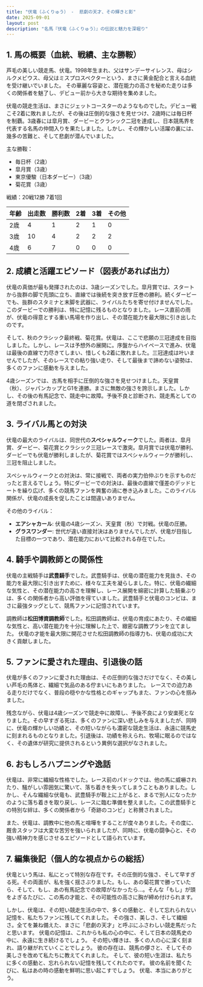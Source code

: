 ```yaml
---
title: "伏竜（ふくりゅう） -  悲劇の天才、その輝きと影"
date: 2025-09-01
layout: post
description: "名馬『伏竜（ふくりゅう）』の伝説と魅力を深堀り"
---
```


## 1. 馬の概要（血統、戦績、主な勝鞍）

芦毛の美しい競走馬、伏竜。1998年生まれ、父はサンデーサイレンス、母はシルクメビウス、母父はミスプロスペクターという、まさに黄金配合と言える血統を受け継いでいました。  その華麗な容姿と、潜在能力の高さを秘めた走りは多くの関係者を魅了し、デビュー前から大きな期待を集めました。

伏竜の競走生活は、まさにジェットコースターのようなものでした。デビュー戦こそ2着に敗れましたが、その後は圧倒的な強さを見せつけ、2歳時には毎日杯を制覇。3歳春には皐月賞、ダービーとクラシック二冠を達成し、日本競馬界を代表する名馬の仲間入りを果たしました。しかし、その輝かしい活躍の裏には、幾多の苦難と、そして悲劇が潜んでいました。

主な勝鞍：

* 毎日杯（2歳）
* 皐月賞（3歳）
* 東京優駿（日本ダービー）（3歳）
* 菊花賞（3歳）


戦績：20戦12勝 7着1回

| 年齢 | 出走数 | 勝利数 | 2着 | 3着 | その他 |
|---|---|---|---|---|---|
| 2歳 | 4 | 1 | 2 | 1 | 0 |
| 3歳 | 10 | 4 | 2 | 2 | 2 |
| 4歳 | 6 | 7 | 0 | 0 | 0 |


## 2. 成績と活躍エピソード（図表があれば出力）

伏竜の真価が最も発揮されたのは、3歳シーズンでした。皐月賞では、スタートから抜群の脚で先頭に立ち、直線では後続を突き放す圧巻の勝利。続くダービーでも、抜群のスタミナと末脚を武器に、ライバルたちを寄せ付けませんでした。このダービーでの勝利は、特に記憶に残るものとなりました。レース直前の雨が、伏竜の得意とする重い馬場を作り出し、その潜在能力を最大限に引き出したのです。

そして、秋のクラシック最終戦、菊花賞。伏竜は、ここで悲願の三冠達成を目指しました。しかし、レースは予想外の展開に。序盤からハイペースで進み、伏竜は最後の直線で力尽きてしまい、惜しくも2着に敗れました。三冠達成は叶いませんでしたが、そのレースでの粘り強い走り、そして最後まで諦めない姿勢は、多くのファンに感動を与えました。

4歳シーズンでは、古馬を相手に圧倒的な強さを見せつけました。天皇賞（秋）、ジャパンカップとG1を連勝。まさに無敵の強さを誇示しました。しかし、その後の有馬記念で、競走中に故障。予後不良と診断され、競走馬としての道を閉ざされました。



## 3. ライバル馬との対決

伏竜の最大のライバルは、同世代の**スペシャルウィーク**でした。両者は、皐月賞、ダービー、菊花賞とクラシック三冠レースで激突。皐月賞では伏竜が勝利、ダービーでも伏竜が勝利しましたが、菊花賞ではスペシャルウィークが勝利し、三冠を阻止しました。

スペシャルウィークとの対決は、常に接戦で、両者の実力伯仲ぶりを示すものだったと言えるでしょう。特にダービーでの対決は、最後の直線で僅差のデッドヒートを繰り広げ、多くの競馬ファンを興奮の渦に巻き込みました。このライバル関係が、伏竜の成長を促したことは間違いありません。

その他のライバル：

* **エアシャカール**: 伏竜の4歳シーズン、天皇賞（秋）で対戦。伏竜の圧勝。
* **グラスワンダー**:  世代が違い直接対決はありませんでしたが、伏竜が目指した目標の一つであり、潜在能力において比較される存在でした。


## 4. 騎手や調教師との関係性

伏竜の主戦騎手は**武豊騎手**でした。武豊騎手は、伏竜の潜在能力を見抜き、その能力を最大限に引き出すために、様々な工夫を凝らしました。特に、伏竜の繊細な気性と、その潜在能力の高さを理解し、レース展開を綿密に計算した騎乗ぶりは、多くの関係者から高い評価を得ていました。武豊騎手と伏竜のコンビは、まさに最強タッグとして、競馬ファンに記憶されています。

調教師は**松田博資調教師**でした。松田調教師は、伏竜の育成にあたり、その繊細な気性と、高い潜在能力を十分に理解した上で、緻密な調教プランを立てました。  伏竜の才能を最大限に開花させた松田調教師の指導力も、伏竜の成功に大きく貢献しました。


## 5. ファンに愛された理由、引退後の話

伏竜が多くのファンに愛された理由は、その圧倒的な強さだけでなく、その美しい芦毛の馬体と、繊細で気品のある佇まいにもありました。  レースでの迫力ある走りだけでなく、普段の穏やかな性格とのギャップもまた、ファンの心を掴みました。

残念ながら、伏竜は4歳シーズンで競走中に故障し、予後不良により安楽死となりました。その早すぎる死は、多くのファンに深い悲しみを与えましたが、同時に、伏竜の輝かしい功績と、その短いながらも濃密な競走生活は、永遠に競馬史に刻まれるものとなりました。引退後は、功績を称えられ、牧場に眠るのではなく、その遺体が研究に提供されるという異例な選択がなされました。


## 6. おもしろハプニングや逸話

伏竜は、非常に繊細な性格でした。レース前のパドックでは、他の馬に威嚇されたり、騒がしい雰囲気に驚いて、落ち着きを失ってしまうこともありました。しかし、そんな繊細な伏竜も、武豊騎手が鞍上に上がると、まるで別人になったかのように落ち着きを取り戻し、レースに臨む準備を整えました。この武豊騎手との特別な絆は、多くの関係者から「奇跡のコンビ」と称賛されました。

また、伏竜は、調教中に他の馬と喧嘩をすることが度々ありました。その度に、厩舎スタッフは大変な苦労を強いられましたが、同時に、伏竜の闘争心と、その強い精神力を感じさせるエピソードとして語られています。


## 7. 編集後記（個人的な視点からの総括）

伏竜という馬は、私にとって特別な存在です。その圧倒的な強さ、そして早すぎる死。その両面が、私を強く揺さぶりました。もし、あの菊花賞で勝っていたら、そして、もし、あの有馬記念での故障がなかったら…。そんな「もし」が頭をよぎるたびに、この馬の才能と、その可能性の高さに胸が締め付けられます。

しかし、伏竜は、その短い競走生活の中で、多くの感動と、そして忘れられない記憶を、私たちファンに残してくれました。  その強さ、美しさ、そして繊細さ。全てを兼ね備えた、まさに「悲劇の天才」と呼ぶにふさわしい競走馬だったと思います。  伏竜の記憶は、これからも私の心の中に、そして日本の競馬史の中に、永遠に生き続けるでしょう。  その短い輝きは、多くの人の心に深く刻まれ、語り継がれていくことでしょう。  彼の存在は、競馬の儚さと、そしてその美しさを改めて私たちに教えてくれました。  そして、彼の短い生涯は、私たちに多くの感動と、忘れられない記憶を残してくれたのです。  彼の名前を聞くたびに、私はあの時の感動を鮮明に思い起こすでしょう。  伏竜、本当にありがとう。
